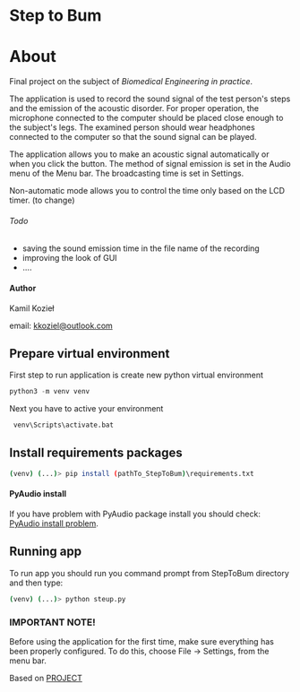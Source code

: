  Step to Bum 
=========
# About
Final project on the subject of _Biomedical Engineering in practice_. 

The application is used to record the sound signal of the test person's steps
 and the emission of the acoustic disorder. For proper operation, the microphone 
 connected to the computer should be placed close enough to the subject's legs. 
 The examined person should wear headphones connected to the computer so that 
 the sound signal can be played.
 
 The application allows you to make an acoustic signal automatically or when you click the button. The method of signal emission is set in the Audio menu of the Menu bar. The broadcasting time is set in Settings.

Non-automatic mode allows you to control the time only based on the LCD timer. (to change)
 
###### Todo
- saving the sound emission time in the file name of the recording
- improving the look of GUI
- ....

#### Author 
Kamil Kozieł

email: kkoziel@outlook.com

## Prepare virtual environment

First step to run application is create new python virtual environment

``` python
python3 -m venv venv
```
Next you have to active your environment
``` bash
 venv\Scripts\activate.bat
``` 
## Install requirements packages
``` bash
(venv) (...)> pip install (pathTo_StepToBum)\requirements.txt
```
#### PyAudio install 
If you have problem with PyAudio package install you should check: [PyAudio install problem].

## Running app
To run app you should run you command prompt from StepToBum directory and then type:
``` bash
(venv) (...)> python steup.py
```
### IMPORTANT NOTE!
 
Before using the application for the first time, make sure everything 
has been properly configured. To do this, choose File -> Settings,
 from the menu bar.


Based on [PROJECT] 

[PyAudio install problem]:(https://stackoverflow.com/questions/52283840/i-cant-install-pyaudio-on-my-python-how-to-do-it)
[PROJECT]:(https://flothesof.github.io/pyqt-microphone-fft-application.html)